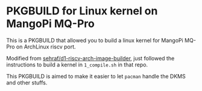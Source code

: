 # PKGBUILD for Linux kernel on MangoPi MQ-Pro

This is a PKGBUILD that allowed you to build a linux kernel for MangoPi MQ-Pro on ArchLinux riscv port.

Modified from [sehraf/d1-riscv-arch-image-builder](https://github.com/sehraf/d1-riscv-arch-image-builder), just followed the instructions to build a kernel in `1_compile.sh` in that repo.

This PKGBUILD is aimed to make it easier to let `pacman` handle the DKMS and other stuffs.

